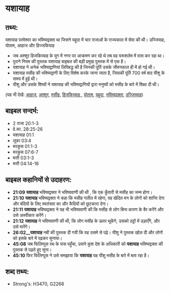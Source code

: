# यशायाह #

## तथ्य: ##

यशायाह परमेश्वर का भविष्यद्वक्ता था जिसने यहूदा में चार राजाओं के राज्यकाल में सेवा की थी। उज्जियाह, योताम, आहाज और हिज्जकियाह

* जब अश्शूर हिजकिय्याह के युग में नगर पर आक्रमण कर रहे थे तब वह यरूशलेम में वास कर रहा था।
* पुराने नियम की पुस्तक यशायाह बाइबल की बड़ी प्रमुख पुस्तक में से एक है।
* यशायाह ने अनेक भविष्यद्वाणियां लिपिबद्ध की है जिनकी पूर्ति उसके जीवनकाल ही में हो गई थी।
* यशायाह मसीह की भविष्यद्वाणी के लिए विशेष करके जाना जाता है, जिसकी पूर्ति 700 वर्ष बाद यीशु के समय में हुई थी।
* यीशु और उसके शिष्यों ने यशायाह की भविष्यद्वाणियों द्वारा मनुष्यों को मसीह के बारे में शिक्षा दी थी। 

(यह भी देखें: [आहाज](../ahaz.md), [अश्शूर](../assyria.md), [मसीह](../christ.md), [हिजकिय्याह ](../hezekiah.md), [योताम](../jotham.md), [यहूदा](../kingdomofjudah.md), [भविष्यद्वक्ता](../prophet.md), [उज्जिय्याह](../uzziah.md))

## बाइबल सन्दर्भ: ##

* 2 राजा 20:1-3
* प्रे.का. 28:25-26
* यशायाह 01:1
* लूका 03:4
* मरकुस 01:1-3
* मरकुस 07:6-7
* मत्ती 03:1-3
* मत्ती 04:14-16

## बाइबल कहानियों से उदाहरण: ##

* __21:09__  __यशायाह__ भविष्यद्वक्ता ने भविष्यवाणी की थी , कि एक कुँवारी से मसीह का जन्म होगा।
* __21:10__ __यशायाह__ भविष्यद्वक्ता ने कहा कि मसीह गलील में रहेगा, वह खेदित मन के लोगों को शान्ति देगा और बंदियों के लिए स्वतंत्रता का और कैदियों को छुटकारा देगा। 
* __21:11__ __यशायाह__ भविष्यद्वक्ता ने यह भी भविष्यवाणी की कि मसीह से लोग बिना कारण के बैर करेंगे और उसे अस्वीकार करेंगे।
* __21:12__ __यशायाह__ ने भविष्यवाणी की थी, कि लोग मसीह के ऊपर थूकेंगे, उसको ठट्ठों में उड़ाएँगे, और उसे मारेंगे। 
* __26:02__यशायाह__ नबी की पुस्तक दी गयी कि वह उसमे से पढ़े। यीशु ने पुस्तक खोल दी और लोगों को इसके बारे में पढ़कर सुनाया।
* __45:08__ जब फिलिप्पुस रथ के पास पहुँचा, उसने कुश देश के अधिकारी को __यशायाह__ भविष्यद्वक्ता की पुस्तक से पढ़ते हुए सुना।
* __45:10__ फिर फिलिप्पुस ने उसे समझाया कि __यशायाह__ यह यीशु मसीह के बारे में बता रहा है।

## शब्द तथ्य: ##

* Strong's: H3470, G2268
